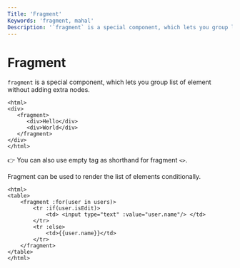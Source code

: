 ```yaml
---
Title: 'Fragment'
Keywords: 'fragment, mahal'
Description: '`fragment` is a special component, which lets you group list of element without adding extra nodes.'
---
```


# Fragment

`fragment` is a special component, which lets you group list of element without adding extra nodes. 

```
<html>
<div>
   <fragment>
      <div>Hello</div>
      <div>World</div>
   </fragment>
</div>
</html>
```

👉 You can also use empty tag as shorthand for fragment `<>`.

Fragment can be used to render the list of elements conditionally.

```
<html>
<table>
    <fragment :for(user in users)>
        <tr :if(user.isEdit)>
            <td> <input type="text" :value="user.name"/> </td>
        </tr>
        <tr :else>
            <td>{{user.name}}</td>
        </tr>
    </fragment>
</table>
</html>
```